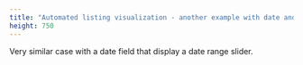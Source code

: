 ```yaml
---
title: "Automated listing visualization - another example with date and map"
height: 750
---
```


Very similar case with a date field that display a date range slider.
